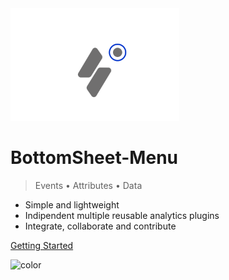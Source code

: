<img src="assets/img/logo.svg" style="box-shadow: none; width: 270px">

# BottomSheet-Menu



> Events • Attributes • Data 

- Simple and lightweight
- Indipendent multiple reusable analytics plugins
- Integrate, collaborate and contribute 

[Getting Started](README.md)


![color](#EFEFEF)